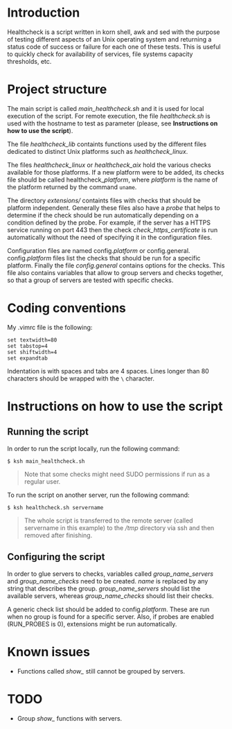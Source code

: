 Introduction
============

Healthcheck is a script written in korn shell, awk and sed with the purpose of
testing different aspects of an Unix operating system and returning a status
code of success or failure for each one of these tests. This is useful to
quickly check for availability of services, file systems capacity thresholds,
etc.


Project structure
=================

The main script is called *main_healthcheck.sh* and it is used for local
execution of the script. For remote execution, the file *healthcheck.sh* is used
with the hostname to test as parameter (please, see **Instructions on how to use
the script**).

The file *healthcheck_lib* containts functions used by the different files
dedicated to distinct Unix platforms such as *healthcheck_linux*.

The files *healthcheck_linux* or *healthcheck_aix* hold the various checks
available for those platforms. If a new platform were to be added, its checks
file should be called healthcheck_*platform*, where *platform* is the name of
the platform returned by the command `uname`.

The directory *extensions/* containts files with checks that should be platform
independent. Generally these files also have a *probe* that helps to determine
if the check should be run automatically depending on a condition defined by the
probe. For example, if the server has a HTTPS service running on port 443 then
the check *check_https_certificate* is run automatically without the need of
specifying it in the configuration files.

Configuration files are named config.*platform* or config.general.
config.*platform* files list the checks that should be run for a specific
platform. Finally the file *config.general* contains options for the checks.
This file also contains variables that allow to group servers and checks
together, so that a group of servers are tested with specific checks. 


Coding conventions
==================

My .vimrc file is the following:

    set textwidth=80
    set tabstop=4
    set shiftwidth=4
    set expandtab

Indentation is with spaces and tabs are 4 spaces. Lines longer than 80
characters should be wrapped with the `\` character.


Instructions on how to use the script
=====================================

Running the script
------------------

In order to run the script locally, run the following command:

`$ ksh main_healthcheck.sh`

> Note that some checks might need SUDO permissions if run as a regular user.

To run the script on another server, run the following command:

`$ ksh healthcheck.sh servername`

> The whole script is transferred to the remote server (called servername in
> this example) to the */tmp* directory via ssh and then removed after
> finishing.

Configuring the script
----------------------

In order to glue servers to checks, variables called *group_name_servers* and
*group_name_checks* need to be created. *name* is replaced by any string that
describes the group. *group_name_servers* should list the available servers,
whereas *group_name_checks* should list their checks.

A generic check list should be added to config.*platform*. These are run when no
group is found for a specific server. Also, if probes are enabled (RUN_PROBES is
0), extensions might be run automatically.


Known issues
============

* Functions called *show_* still cannot be grouped by servers.

TODO
====

* Group *show_* functions with servers.


